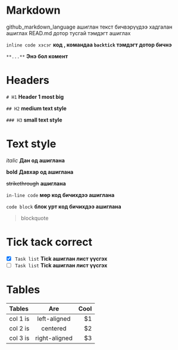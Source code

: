# Markdown
github_markdown_language ашиглан текст бичвэрүүдээ хадгалан ашиглах READ.md дотор тусгай тэмдэгт ашиглах  

`inline code хэсэг`  **код , командаа `backtick` тэмдэгт дотор бичнэ**

`**...**` **Энэ бол комент**
# Headers 
`# H1` **Header 1 most big**

`## H2` **medium text style**

`### H3` **small text style**
# Text style
*italic* **Дан од ашиглана**

**bold** **Давхар од ашиглана**

~~strikethrough~~ **ашиглана**

`in-line code` **мөр код бичихдээ ашиглана**

```code block``` **блок урт код бичихдээ ашиглана**

> blockquote  
# Tick tack correct

- [x] `Task list` **Tick ашиглан лист үүсгэх**
- [ ] `Task list` **Tick ашиглан лист үүсгэх**
# Tables
| Tables   |      Are      | Cool |
 |:---------|:-------------:|-----:| 
 | col 1 is | left-aligned  |   $1 |
 | col 2 is |   centered    |   $2 |
 | col 3 is | right-aligned |   $3 |
